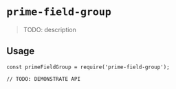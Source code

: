 # `prime-field-group`

> TODO: description

## Usage

```
const primeFieldGroup = require('prime-field-group');

// TODO: DEMONSTRATE API
```
